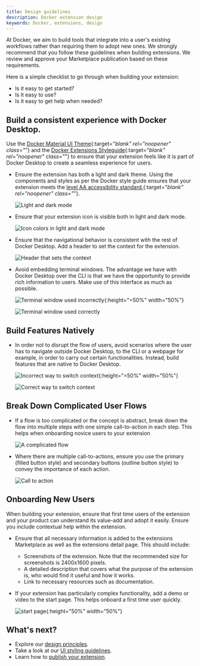 ```yaml
---
title: Design guidelines
description: Docker extension design
keywords: Docker, extensions, design
---
```


At Docker, we aim to build tools that integrate into a user's existing workflows rather than requiring them to adopt new ones. We strongly recommend that you follow these guidelines when building extensions. We review and approve your Marketplace publication based on these requirements.

Here is a simple checklist to go through when building your extension:
- Is it easy to get started?
- Is it easy to use?
- Is it easy to get help when needed?


## Build a consistent experience with Docker Desktop.

Use the [Docker Material UI Theme](https://www.npmjs.com/package/@docker/docker-mui-theme){:target="_blank" rel="noopener" class="_"} and the [Docker Extensions Styleguide](https://www.figma.com/file/U7pLWfEf6IQKUHLhdateBI/Docker-Design-Guidelines?node-id=1%3A28771){:target="_blank" rel="noopener" class="_"} to ensure that your extension feels like it is part of Docker Desktop to create a seamless experience for users.

- Ensure the extension has both a light and dark theme. Using the components and styles as per the Docker style guide ensures that your extension meets the [level AA accessibility standard.](https://www.w3.org/WAI/WCAG2AA-Conformance){:target="_blank" rel="noopener" class="_"}.

  ![Light and dark mode](images/light_dark_mode.png)

- Ensure that your extension icon is visible both in light and dark mode.

  ![Icon colors in light and dark mode](images/icon_colors.png)

- Ensure that the navigational behavior is consistent with the rest of Docker Desktop. Add a header to set the context for the extension.

  ![Header that sets the context](images/header.png)

- Avoid embedding terminal windows. The advantage we have with Docker Desktop over the CLI is that we have the opportunity to provide rich information to users. Make use of this interface as much as possible. 

  ![Terminal window used incorrectly](images/terminal_window_dont.png){:height="=50%" width="50%"}

  ![Terminal window used correctly](images/terminal_window_do.png)

## Build Features Natively

- In order not to disrupt the flow of users, avoid scenarios where the user has to navigate outside Docker Desktop, to the CLI or a webpage for example, in order to carry out certain functionalities. Instead, build features that are native to Docker Desktop.

  ![Incorrect way to switch context](images/switch_context_dont.png){:height="=50%" width="50%"}

  ![Correct way to switch context](images/switch_context_do.png)

## Break Down Complicated User Flows

- If a flow is too complicated or the concept is abstract, break down the flow into multiple steps with one simple call-to-action in each step. This helps when onboarding novice users to your extension

  ![A complicated flow](images/complicated_flows.png)

- Where there are multiple call-to-actions, ensure you use the primary (filled button style) and secondary buttons (outline button style) to convey the importance of each action.

  ![Call to action](images/cta.png)

## Onboarding New Users

When building your extension, ensure that first time users of the extension and your product can understand its value-add and adopt it easily. Ensure you include contextual help within the extension.

- Ensure that all necessary information is added to the extensions Marketplace as well as the extensions detail page. This should include:
  - Screenshots of the extension. Note that the recommended size for screenshots is 2400x1600 pixels. 
  - A detailed description that covers what the purpose of the extension is, who would find it useful and how it works.
  - Link to necessary resources such as documentation.
- If your extension has particularly complex functionality, add a demo or video to the start page. This helps onboard a first time user quickly.

  ![start page](images/start_page.png){:height="50%" width="50%"}

## What's next?

- Explore our [design principles](design-principles.md).
- Take a look at our [UI styling guidelines](index.md).
- Learn how to [publish your extension](../extensions/index.md).
